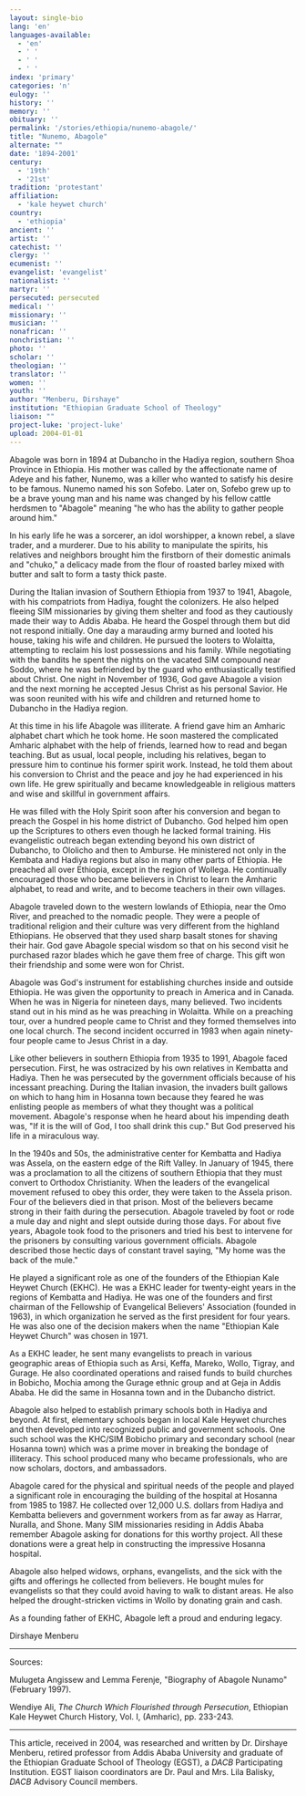 ```yaml
---
layout: single-bio
lang: 'en'
languages-available:
  - 'en'
  - ' '
  - ' '
  - ' '
index: 'primary'
categories: 'n'
eulogy: ''
history: ''
memory: ''
obituary: ''
permalink: '/stories/ethiopia/nunemo-abagole/'
title: "Nunemo, Abagole"
alternate: ""
date: '1894-2001'
century:
  - '19th'
  - '21st'
tradition: 'protestant'
affiliation:
  - 'kale heywet church'
country:
  - 'ethiopia'
ancient: ''
artist: ''
catechist: ''
clergy: ''
ecumenist: ''
evangelist: 'evangelist'
nationalist: ''
martyr: ''
persecuted: persecuted
medical: ''
missionary: ''
musician: ''
nonafrican: ''
nonchristian: ''
photo: ''
scholar: ''
theologian: ''
translator: ''
women: ''
youth: ''
author: "Menberu, Dirshaye"
institution: "Ethiopian Graduate School of Theology"
liaison: ""
project-luke: 'project-luke'
upload: 2004-01-01
---
```




Abagole was born in 1894 at Dubancho in the Hadiya region, southern Shoa Province in Ethiopia.  His mother was called by the affectionate name of Adeye and his father, Nunemo, was a killer who wanted to satisfy his desire to be famous.  Nunemo named his son Sofebo.  Later on, Sofebo grew up to be a brave young man and his name was changed by his fellow cattle herdsmen to "Abagole" meaning "he who has the ability to gather people around him."

In his early life he was a sorcerer, an idol worshipper, a known rebel, a slave trader, and a murderer. Due to his ability to manipulate the spirits, his relatives and neighbors brought him the firstborn of their domestic animals and "chuko," a delicacy made from the flour of roasted barley mixed with butter and salt to form a tasty thick paste.

During the Italian invasion of Southern Ethiopia from 1937 to 1941, Abagole, with his compatriots from Hadiya, fought the colonizers.  He also helped fleeing SIM missionaries by giving them shelter and food as they cautiously made their way to Addis Ababa.  He heard the Gospel through them but did not respond initially. One day a marauding army burned and looted his house, taking his wife and children.  He pursued the looters to Wolaitta, attempting to reclaim his lost possessions and his family.  While negotiating with the bandits he spent the nights on the vacated SIM compound near Soddo, where he was befriended by the guard who  enthusiastically testified about Christ.  One night in November of 1936, God gave Abagole a vision and the next morning he accepted Jesus Christ as his personal Savior. He was soon reunited with his wife and children and returned home to Dubancho in the Hadiya region.

At this time in his life Abagole was illiterate.  A friend gave him an Amharic alphabet chart which he took home.  He soon mastered the complicated Amharic alphabet with the help of friends, learned how to read and began teaching.  But as usual, local people, including his relatives, began to pressure him to continue his former spirit work.  Instead, he told them about his conversion to Christ and the peace and joy he had experienced in his own life.  He grew spiritually and became knowledgeable in religious matters and wise and skillful in government affairs.

He was filled with the Holy Spirit soon after his conversion and began to preach the Gospel in his home district of Dubancho. God helped him open up the Scriptures to others even though he lacked formal training.  His evangelistic outreach began extending beyond his own district of Dubancho, to Ololicho and then to Amburse. He ministered not only in the Kembata and Hadiya regions but also in many other parts of Ethiopia. He preached all over Ethiopia, except in the region of Wollega. He continually encouraged those who became believers in Christ to learn the Amharic alphabet, to read and write, and to become teachers in their own villages.

Abagole traveled down to the western lowlands of Ethiopia, near the Omo River, and preached to the nomadic people.  They were a people of traditional religion and their culture was very different from the highland Ethiopians.  He observed that they used sharp basalt stones for shaving their hair. God gave Abagole special wisdom so that on his second visit he purchased razor blades which he gave them free of charge.   This gift won their friendship and some were won for Christ.

Abagole was God's instrument for establishing churches inside and outside Ethiopia. He was given the opportunity to preach in America and in Canada.  When he was in Nigeria for nineteen days, many believed.  Two incidents stand out in his mind as he was preaching in Wolaitta.  While on a preaching tour, over a hundred people came to Christ and they formed themselves into one local church. The second incident occurred in 1983 when again ninety-four people came to Jesus Christ in a day.

Like other believers in southern Ethiopia from 1935 to 1991, Abagole faced persecution.  First, he was ostracized by his own relatives in Kembatta and Hadiya.  Then he was persecuted by the government officials because of his incessant preaching.  During the Italian invasion, the invaders built gallows on which to hang him in Hosanna town because they feared he was enlisting people as members of what they thought was a political movement.  Abagole's response when he heard about his impending death was,  "If it is the will of God, I too shall drink this cup." But God preserved his life in a miraculous way.

In the 1940s and 50s, the administrative center for Kembatta and Hadiya was Assela, on the eastern edge of the Rift Valley.  In January of 1945, there was a proclamation to all the citizens of southern Ethiopia that they must convert to Orthodox Christianity. When the leaders of the evangelical movement refused to obey this order, they were taken to the Assela prison. Four of the believers died in that prison. Most of the believers became strong in their faith during the persecution. Abagole traveled by foot or rode a mule day and night and slept outside during those days. For about five years, Abagole took food to the prisoners and tried his best to intervene for the prisoners by consulting various government officials.  Abagole described those hectic days of constant travel saying, "My home was the back of the mule."

He  played a significant role as one of the founders of the Ethiopian Kale Heywet Church (EKHC).  He was a EKHC leader for twenty-eight years in the regions of Kembatta and Hadiya.  He was one of the founders and first chairman of the Fellowship of Evangelical Believers' Association (founded in 1963), in which organization he served as the first president for four years.  He was also one of the decision makers when the name "Ethiopian Kale Heywet Church" was chosen in 1971.

As a EKHC leader, he sent many evangelists to preach in various geographic areas of Ethiopia such as Arsi, Keffa, Mareko, Wollo, Tigray, and Gurage.  He also coordinated operations and raised funds to build churches in Bobicho, Mochia among the Gurage ethnic group and at Geja in Addis Ababa. He did the same in Hosanna town and in the Dubancho district.

Abagole also helped to establish primary schools both in Hadiya and beyond.  At first, elementary schools began in local Kale Heywet churches and then developed into recognized public and government schools. One such school  was the KHC/SIM Bobicho primary and secondary school (near Hosanna town) which was a prime mover in breaking the bondage of illiteracy. This school produced many who became professionals, who are now scholars, doctors, and ambassadors.

Abagole cared for the physical and spiritual needs of the people and played a significant role in encouraging the building of the hospital at Hosanna from 1985 to 1987.   He collected over 12,000 U.S. dollars from Hadiya and Kembatta believers and government workers from as far away as Harrar, Nuralla, and Shone.  Many SIM missionaries residing in Addis Ababa remember Abagole asking for donations for this worthy project.  All these donations were a great help in constructing the impressive Hosanna hospital.

Abagole also helped widows, orphans, evangelists, and the sick with the gifts and offerings he collected from believers. He bought mules for evangelists so that they could avoid having to walk to distant areas. He also helped the drought-stricken victims in Wollo by donating grain and cash.

As a founding father of EKHC, Abagole left a proud and enduring legacy.

Dirshaye Menberu

---

Sources:

Mulugeta Angissew and Lemma Ferenje, "Biography of Abagole Nunamo" (February 1997).

Wendiye Ali, *The Church Which Flourished through Persecution*,  Ethiopian Kale Heywet Church History, Vol. I, (Amharic), pp. 233-243.

---

This article, received in 2004, was researched and written by Dr. Dirshaye Menberu, retired professor from Addis Ababa University and graduate of the Ethiopian Graduate School of Theology (EGST), a *DACB* Participating Institution.  EGST liaison coordinators are Dr. Paul and Mrs. Lila Balisky, *DACB* Advisory Council members.
